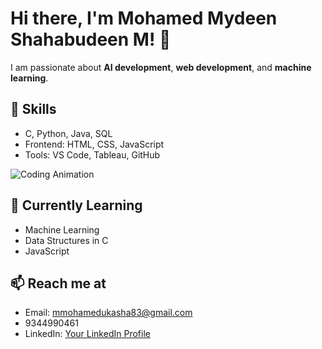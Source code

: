 # Hi there, I'm Mohamed Mydeen Shahabudeen M! 👋

I am passionate about **AI development**, **web development**, and **machine learning**.

## 🚀 Skills
- C, Python, Java, SQL
- Frontend: HTML, CSS, JavaScript
- Tools: VS Code, Tableau, GitHub

![Coding Animation](https://media.giphy.com/media/qgQUggAC3Pfv687qPC/giphy.gif)

## 🌱 Currently Learning
- Machine Learning
- Data Structures in C
- JavaScript 

## 📫 Reach me at
- Email: mmohamedukasha83@gmail.com 
- 9344990461
- LinkedIn: [Your LinkedIn Profile](https://www.linkedin.com)


